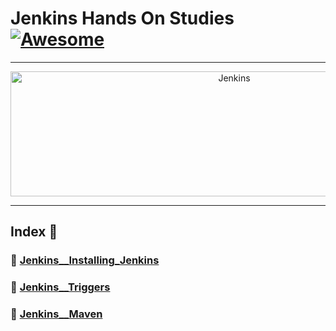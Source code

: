 Jenkins Hands On Studies  [![Awesome](https://cdn.rawgit.com/sindresorhus/awesome/d7305f38d29fed78fa85652e3a63e154dd8e8829/media/badge.svg)](https://github.com/sindresorhus/awesome)
===============
<hr>

<p align="center">
    <img alt="Jenkins" src="https://cdn.worldvectorlogo.com/logos/jenkins.svg" height="200" width="700">
</p>
<hr>

## Index 📜

### 🔖 [Jenkins__Installing_Jenkins](https://github.com/medipnegiz/Jenkins_hands_on/tree/main/Jenkins__Installing_Jenkins)

### 🔖 [Jenkins__Triggers](https://github.com/medipnegiz/Jenkins_hands_on/tree/main/Jenkins__Triggers)

### 🔖 [Jenkins__Maven](https://github.com/medipnegiz/Jenkins_hands_on/tree/main/Jenkins__Maven)

